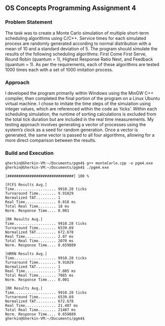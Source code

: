 ## OS Concepts Programming Assignment 4

### Problem Statement
The task was to create a Monte Carlo simulation of multiple short-term scheduling algorithms using C/C++. Service times for each simulated process are randomly generated according to normal distribution with a mean of 10 and a standard deviation of 5. The program should simulate the results of the following scheduling algorithms: First Come First Serve, Round Robin (quantum = 1), Highest Response Ratio Next, and Feedback (quantum = 1). As per the requirements, each of these algorithms are tested 1000 times each with a set of 1000 imitation process.

### Approach
I developed the program primarily within Windows using the MinGW C++ compiler, then completed the final portion of the program on a Linux Ubuntu virtual machine. I chose to imitate the time steps of the simulation using integer values, which are referenced within the code as ‘ticks’. Within each scheduling simulation, the runtime of sorting calculations is excluded from the total tick duration but are included in the real time measurements. My testing approach involves generating a vector of processes using the system’s clock as a seed for random generation. Once a vector is generated, the same vector is passed to all four algorithms, allowing for a more direct comparison between the results.

### Build and Execution
```console
gherkin@Gherkin-VM:~/Documents/pgm4$ g++ monteCarlo.cpp -o pgm4.exe
gherkin@Gherkin-VM:~/Documents/pgm4$ ./pgm4.exe

[##############################] 100 %

[FCFS Results Avg.]
Time................... 9910.28 ticks
Turnaround Time........ 9.91029
Normalized TAT......... 1
Real Time.............. 0.018 ms
Total Real Time........ 18 ms
Norm. Response Time.... 0.001

[RR Results Avg.]
Time................... 9910.28 ticks
Turnaround Time........ 6539.69
Normalized TAT......... 672.678
Real Time.............. 2.07 ms
Total Real Time........ 2070 ms
Norm. Response Time.... 0.659889

[HRRN Results Avg.]
Time................... 9910.28 ticks
Turnaround Time........ 9.91029
Normalized TAT......... 1
Real Time.............. 7.085 ms
Total Real Time........ 7085 ms
Norm. Response Time.... 0.001

[RR Results Avg.]
Time................... 9910.28 ticks
Turnaround Time........ 6539.69
Normalized TAT......... 672.678
Real Time.............. 21.407 ms
Total Real Time........ 21407 ms
Norm. Response Time.... 0.659889
gherkin@Gherkin-VM:~/Documents/pgm4$
```